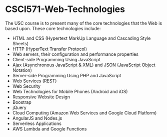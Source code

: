 # CSCI571-Web-Technologies
The USC course is to present many of the core technologies that the Web is based upon. These core technologies include:

* HTML and CSS (Hypertext MarkUp Language and Cascading Style Sheets)
* HTTP (HyperText Transfer Protocol)
* Web servers, their configuration and performance properties
* Client-side Programming Using JavaScript
* Ajax (Asynchronous JavaScript & XML) and JSON (JavaScript Object Notation)
* Server-side Programming Using PHP and JavaScript
* Web Services (REST)
* Web Security
* Web Technologies for Mobile Phones (Android and iOS)
* Responsive Website Design
* Boostrap
* jQuery
* Cloud Computing (Amazon Web Services and Google Cloud Platform)
* AngularJS and Nodes.js
* Serverless Applications
* AWS Lambda and Google Functions
